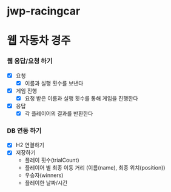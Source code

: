 # jwp-racingcar

# 웹 자동차 경주

### 웹 응답/요청 하기

- [x] 요청
  - [x] 이름과 실행 횟수를 보낸다
- [x] 게임 진행
  - [x] 요청 받은 이름과 실행 횟수를 통해 게임을 진행한다
- [x] 응답
  - [x] 각 플레이어의 결과를 반환한다

### DB 연동 하기

- [x] H2 연결하기
- [x] 저장하기
  - 플레이 횟수(trialCount)
  - 플레이어 별 최종 이동 거리 (이름(name), 최종 위치(position))
  - 우승자(winners)
  - 플레이한 날짜/시간
